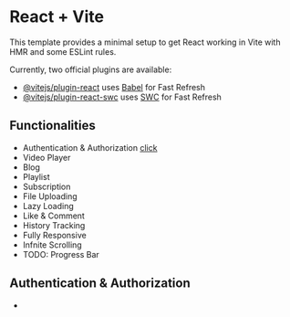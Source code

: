 # React + Vite

This template provides a minimal setup to get React working in Vite with HMR and some ESLint rules.

Currently, two official plugins are available:

- [@vitejs/plugin-react](https://github.com/vitejs/vite-plugin-react/blob/main/packages/plugin-react/README.md) uses [Babel](https://babeljs.io/) for Fast Refresh
- [@vitejs/plugin-react-swc](https://github.com/vitejs/vite-plugin-react-swc) uses [SWC](https://swc.rs/) for Fast Refresh

## Functionalities 
- Authentication & Authorization [click](#authentication--authorization)
- Video Player
- Blog
- Playlist
- Subscription
- File Uploading
- Lazy Loading
- Like & Comment
- History Tracking
- Fully Responsive
- Infnite Scrolling
- TODO: Progress Bar

## Authentication & Authorization 
- 